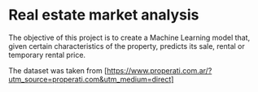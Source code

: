 # **Real estate market analysis**

The objective of this project is to create a Machine Learning model that, given certain characteristics of the property, predicts its sale, rental or temporary rental price.

The dataset was taken from [https://www.properati.com.ar/?utm_source=properati.com&utm_medium=direct]
